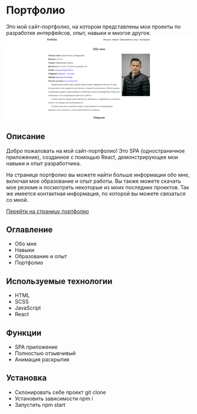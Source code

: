 # Портфолио

Это мой сайт-портфолио, на котором представлены мои проекты по разработке интерфейсов, опыт, навыки и многое другое.
![Главная](/src/images//main.png)

## Описание

Добро пожаловать на мой сайт-портфолио! Это SPA (одностраничное приложение), созданное с помощью React, демонстрирующее мои навыки и опыт разработчика.

На странице портфолио вы можете найти больше информации обо мне, включая мое образование и опыт работы. Вы также можете скачать мое резюме и посмотреть некоторые из моих последних проектов. Так же имеется контактная информация, по которой вы можете связаться со мной.

[Перейти на страницу портфолио](https://portfolio-virid-beta-74.vercel.app/)

## Оглавление

- Обо мне
- Навыки
- Образование и опыт
- Портфолио

## Используемые технологии

- HTML
- SCSS
- JavaScript
- React

## Функции

- SPA приложение
- Полностью отзывчивый
- Анимация раскрытия

## Установка

- Склонировать себе проект git clone
- Установить зависимости npm i
- Запустить npm start
